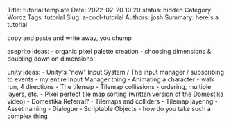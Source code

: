 Title: tutorial template
Date: 2022-02-20 10:20
status: hidden
Category: Wordz
Tags: tutorial
Slug: a-cool-tutorial
Authors: josh
Summary: here's a tutorial

copy and paste and write away, you chump

aseprite ideas:
    - organic pixel palette creation
    - choosing dimensions & doubling down on dimensions

unity ideas:
    - Unity's "new" Input System / The input manager / subscribing to events - my entire Input Manager thing
    - Animating a character - walk run, 4 directions
    - The tilemap
    - Tilemap collissions - ordering, multiple layers, etc.
    - Pixel perfect tile map sorting (written version of the Domestika video) - Domestika Referral?
    - Tilemaps and colliders
    - Tilemap layering
    - Asset naming
    - Dialogue
    - Scriptable Objects - how do you take such a complex thing
